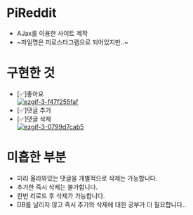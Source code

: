# PiReddit

- AJax를 이용한 사이트 제작
- ~파일명은 피로스타그램으로 되어있지만..~

# 구현한 것

- [✅]좋아요 <br/>
<a href="https://imgbb.com/"><img src="https://i.ibb.co/GMgz0fp/ezgif-3-f47f255faf.gif" alt="ezgif-3-f47f255faf" border="0"></a>
- [✅]댓글 추가
- [✅]댓글 삭제 <br/>
<a href="https://imgbb.com/"><img src="https://i.ibb.co/D51rJqh/ezgif-3-0799d7cab5.gif" alt="ezgif-3-0799d7cab5" border="0"></a>

# 미흡한 부분

- 미리 올라와있는 댓글을 개별적으로 삭제는 가능합니다.
- 추가한 즉시 삭제는 불가합니다.
- 한번 리로드 후 삭제가 가능합니다.
- DB를 날리지 않고 즉시 추가와 삭제에 대한 공부가 더 필요합니다..
